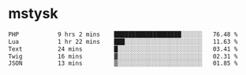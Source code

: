 # mstysk

<!--START_SECTION:waka-->

```txt
PHP           9 hrs 2 mins    ███████████████████░░░░░░   76.48 %
Lua           1 hr 22 mins    ███░░░░░░░░░░░░░░░░░░░░░░   11.63 %
Text          24 mins         █░░░░░░░░░░░░░░░░░░░░░░░░   03.41 %
Twig          16 mins         ▓░░░░░░░░░░░░░░░░░░░░░░░░   02.31 %
JSON          13 mins         ▒░░░░░░░░░░░░░░░░░░░░░░░░   01.85 %
```

<!--END_SECTION:waka-->
